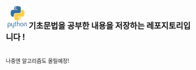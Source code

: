 ## <p><a href="https://www.w3schools.com/python/" target="_blank" rel="noreferrer"> <img src="https://raw.githubusercontent.com/devicons/devicon/master/icons/python/python-original-wordmark.svg" alt="css3" width="60" height="60"/></a>기초문법을 공부한 내용을 저장하는 레포지토리입니다 !</p>
<br> 나중엔 알고리즘도 올릴예정!
